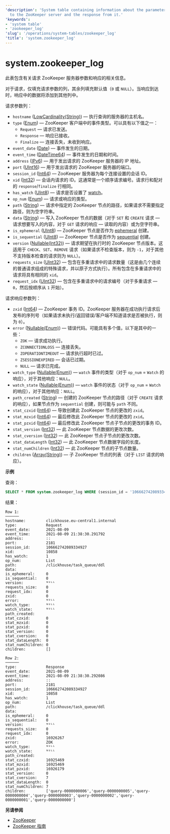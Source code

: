 ```yaml
---
'description': 'System table containing information about the parameters of the request
  to the ZooKeeper server and the response from it.'
'keywords':
- 'system table'
- 'zookeeper_log'
'slug': '/operations/system-tables/zookeeper_log'
'title': 'system.zookeeper_log'
---
```





# system.zookeeper_log

此表包含有关请求 ZooKeeper 服务器参数和响应的相关信息。

对于请求，仅填充请求参数的列，其余列填充默认值（`0` 或 `NULL`）。当响应到达时，响应中的数据将添加到其他列中。

请求参数列：

- `hostname` ([LowCardinality(String)](../../sql-reference/data-types/string.md)) — 执行查询的服务器的主机名。
- `type` ([Enum](../../sql-reference/data-types/enum.md)) — ZooKeeper 客户端中的事件类型。可以具有以下值之一：
    - `Request` — 请求已发送。
    - `Response` — 响应已接收。
    - `Finalize` — 连接丢失，未收到响应。
- `event_date` ([Date](../../sql-reference/data-types/date.md)) — 事件发生的日期。
- `event_time` ([DateTime64](../../sql-reference/data-types/datetime64.md)) — 事件发生的日期和时间。
- `address` ([IPv6](../../sql-reference/data-types/ipv6.md)) — 用于发出请求的 ZooKeeper 服务器的 IP 地址。
- `port` ([UInt16](../../sql-reference/data-types/int-uint.md)) — 用于发出请求的 ZooKeeper 服务器的端口。
- `session_id` ([Int64](../../sql-reference/data-types/int-uint.md)) — ZooKeeper 服务器为每个连接设置的会话 ID。
- `xid` ([Int32](../../sql-reference/data-types/int-uint.md)) — 会话内请求的 ID。这通常是一个顺序请求编号。请求行和配对的 `response`/`finalize` 行相同。
- `has_watch` ([UInt8](../../sql-reference/data-types/int-uint.md)) — 请求是否设置了 [watch](https://zookeeper.apache.org/doc/r3.3.3/zookeeperProgrammers.html#ch_zkWatches)。
- `op_num` ([Enum](../../sql-reference/data-types/enum.md)) — 请求或响应的类型。
- `path` ([String](../../sql-reference/data-types/string.md)) — 请求中指定的 ZooKeeper 节点的路径，如果请求不需要指定路径，则为空字符串。
- `data` ([String](../../sql-reference/data-types/string.md)) — 写入 ZooKeeper 节点的数据（对于 `SET` 和 `CREATE` 请求 — 请求想要写入的内容，对于 `GET` 请求的响应 — 读取的内容）或为空字符串。
- `is_ephemeral` ([UInt8](../../sql-reference/data-types/int-uint.md)) — ZooKeeper 节点是否作为 [ephemeral](https://zookeeper.apache.org/doc/r3.3.3/zookeeperProgrammers.html#Ephemeral+Nodes) 创建。
- `is_sequential` ([UInt8](../../sql-reference/data-types/int-uint.md)) — ZooKeeper 节点是否作为 [sequential](https://zookeeper.apache.org/doc/r3.3.3/zookeeperProgrammers.html#Sequence+Nodes+--+Unique+Naming) 创建。
- `version` ([Nullable(Int32)](../../sql-reference/data-types/nullable.md)) — 请求期望在执行时的 ZooKeeper 节点版本。这适用于 `CHECK`、`SET`、`REMOVE` 请求（如果请求不检查版本，则为 `-1`，对于其他不支持版本检查的请求则为 `NULL`）。
- `requests_size` ([UInt32](../../sql-reference/data-types/int-uint.md)) — 包含在多重请求中的请求数量（这是由几个连续的普通请求组成的特殊请求，并以原子方式执行）。所有包含在多重请求中的请求将具有相同的 `xid`。
- `request_idx` ([UInt32](../../sql-reference/data-types/int-uint.md)) — 包含在多重请求中的请求编号（对于多重请求 — `0`，然后按顺序从 `1` 开始）。

请求响应参数列：

- `zxid` ([Int64](../../sql-reference/data-types/int-uint.md)) — ZooKeeper 事务 ID。ZooKeeper 服务器在成功执行请求后发布的序列号（如果请求未执行/返回错误/客户端不知道请求是否被执行，则为 `0`）。
- `error` ([Nullable(Enum)](../../sql-reference/data-types/nullable.md)) — 错误代码。可能具有多个值，以下是其中的一些：
    - `ZOK` — 请求成功执行。
    - `ZCONNECTIONLOSS` — 连接丢失。
    - `ZOPERATIONTIMEOUT` — 请求执行超时已过。
    - `ZSESSIONEXPIRED` — 会话已过期。
    - `NULL` — 请求已完成。
- `watch_type` ([Nullable(Enum)](../../sql-reference/data-types/nullable.md)) — `watch` 事件的类型（对于 `op_num` = `Watch` 的响应），对于其他响应：`NULL`。
- `watch_state` ([Nullable(Enum)](../../sql-reference/data-types/nullable.md)) — `watch` 事件的状态（对于 `op_num` = `Watch` 的响应），对于其他响应：`NULL`。
- `path_created` ([String](../../sql-reference/data-types/string.md)) — 创建的 ZooKeeper 节点的路径（对于 `CREATE` 请求的响应），如果节点作为 `sequential` 创建，则可能与 `path` 不同。
- `stat_czxid` ([Int64](../../sql-reference/data-types/int-uint.md)) — 导致创建此 ZooKeeper 节点的更改的 `zxid`。
- `stat_mzxid` ([Int64](../../sql-reference/data-types/int-uint.md)) — 最后修改此 ZooKeeper 节点的更改的 `zxid`。
- `stat_pzxid` ([Int64](../../sql-reference/data-types/int-uint.md)) — 最后修改此 ZooKeeper 节点子节点的更改的事务 ID。
- `stat_version` ([Int32](../../sql-reference/data-types/int-uint.md)) — 此 ZooKeeper 节点数据的更改次数。
- `stat_cversion` ([Int32](../../sql-reference/data-types/int-uint.md)) — 此 ZooKeeper 节点子节点的更改次数。
- `stat_dataLength` ([Int32](../../sql-reference/data-types/int-uint.md)) — 此 ZooKeeper 节点数据字段的长度。
- `stat_numChildren` ([Int32](../../sql-reference/data-types/int-uint.md)) — 此 ZooKeeper 节点的子节点数量。
- `children` ([Array(String)](../../sql-reference/data-types/array.md)) — 子 ZooKeeper 节点的列表（对于 `LIST` 请求的响应）。

**示例**

查询：

```sql
SELECT * FROM system.zookeeper_log WHERE (session_id = '106662742089334927') AND (xid = '10858') FORMAT Vertical;
```

结果：

```text
Row 1:
──────
hostname:         clickhouse.eu-central1.internal
type:             Request
event_date:       2021-08-09
event_time:       2021-08-09 21:38:30.291792
address:          ::
port:             2181
session_id:       106662742089334927
xid:              10858
has_watch:        1
op_num:           List
path:             /clickhouse/task_queue/ddl
data:
is_ephemeral:     0
is_sequential:    0
version:          ᴺᵁᴸᴸ
requests_size:    0
request_idx:      0
zxid:             0
error:            ᴺᵁᴸᴸ
watch_type:       ᴺᵁᴸᴸ
watch_state:      ᴺᵁᴸᴸ
path_created:
stat_czxid:       0
stat_mzxid:       0
stat_pzxid:       0
stat_version:     0
stat_cversion:    0
stat_dataLength:  0
stat_numChildren: 0
children:         []

Row 2:
──────
type:             Response
event_date:       2021-08-09
event_time:       2021-08-09 21:38:30.292086
address:          ::
port:             2181
session_id:       106662742089334927
xid:              10858
has_watch:        1
op_num:           List
path:             /clickhouse/task_queue/ddl
data:
is_ephemeral:     0
is_sequential:    0
version:          ᴺᵁᴸᴸ
requests_size:    0
request_idx:      0
zxid:             16926267
error:            ZOK
watch_type:       ᴺᵁᴸᴸ
watch_state:      ᴺᵁᴸᴸ
path_created:
stat_czxid:       16925469
stat_mzxid:       16925469
stat_pzxid:       16926179
stat_version:     0
stat_cversion:    7
stat_dataLength:  0
stat_numChildren: 7
children:         ['query-0000000006','query-0000000005','query-0000000004','query-0000000003','query-0000000002','query-0000000001','query-0000000000']
```

**另请参阅**

- [ZooKeeper](../../operations/tips.md#zookeeper)
- [ZooKeeper 指南](https://zookeeper.apache.org/doc/r3.3.3/zookeeperProgrammers.html)
